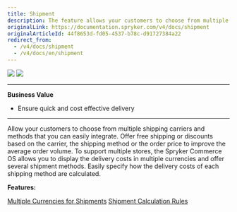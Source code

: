 ```yaml
---
title: Shipment
description: The feature allows your customers to choose from multiple shipping carriers and methods that you can easily integrate.
originalLink: https://documentation.spryker.com/v4/docs/shipment
originalArticleId: 44f8653d-fd05-4537-b78c-d91727384a22
redirect_from:
  - /v4/docs/shipment
  - /v4/docs/en/shipment
---
```


<div class='feature-text'>
    <div class='feature-images'>
    <img class="light-mode" src="https://spryker.s3.eu-central-1.amazonaws.com/docs/Document+360/Capabilities+icons/light/shipment.svg"/>
    <img class="dark-mode" src="https://spryker.s3.eu-central-1.amazonaws.com/docs/Document+360/Capabilities+icons/dark/shipment.svg"/>
    </div>
    <div class="feature-text-wrap">

***
**Business Value**
* Ensure quick and cost effective delivery
***

Allow your customers to choose from multiple shipping carriers and methods that you can easily integrate. Offer free shipping or discounts based on the carrier, the shipping method or the order price to improve the average order volume. To support multiple stores, the Spryker Commerce OS allows you to display the delivery costs in multiple currencies and offer several shipment methods. Easily specify how the delivery costs of each shipping method are calculated.
 </div>
</div>

**Features:**
<div>
<!-- <a class="feature-link" href="https://documentation.spryker.com/v4/docs/shipment-carriers-methods">Carriers Companies and Delivery Methods</a> -->
<a class="feature-link" href="https://documentation.spryker.com/v4/docs/multiple-currency-shipment">Multiple Currencies for Shipments</a>
<a class="feature-link" href="https://documentation.spryker.com/v4/docs/shipment-calculation-rules">Shipment Calculation Rules</a>
   </div>
